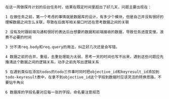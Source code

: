     
    在这一周做探月计划的后台任务时，结果在既定时间里超出了好几天，问题主要出现在：

    1 在做任务之前，第一个考虑的事情就是数据库的设计，有多少个模块，但是自己并没有很好的理解数据之间怎么关联，导致在后面写相关接口时还在思考数据之间的关联

    2 没有及时跟前端沟通和很好的表达后台想要的数据和前端接收的数据，导致任务进度变慢，浪费不必要的时间

    3 分不清req.body和req.query的用法，纠正好几次还是会写错，

    4 数据之前的合并，重组，去重处理能力太弱，思考一天的时间也写不出来，遇到这些问题应先撸清这个数据之间的逻辑关系，动手之前先写出逻辑关系

    5 在遇到类似在添加todos的todo三件事时同时把objective_id和keyresult_id添加到todo-keyresult表中，在拿不到objective_id这个字段到数据时应该灵活的转换思路，不要钻牛角尖

    6 数据库的字段名要对应每一张的字段，命名要注意规范
